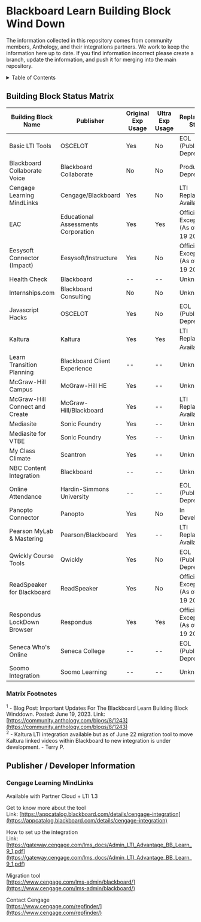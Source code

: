 # Blackboard Learn Building Block Wind Down

The information collected in this repository comes from community members, Anthology, and their integrations partners. We work to keep the information here up to date. If you find information incorrect please create a branch, update the information, and push it for merging into the main repository.

<!-- TABLE OF CONTENTS -->
<details>
  <summary>Table of Contents</summary>
  <ol>
    <li>
      <a href="#about-the-project">About The Project</a>
      <ul>
        <li><a href="#building-block-status-matrix">Building Block Status Matrix</a></li>
      </ul>
    </li>
    <li>
      <a href="#publisher-developer-information">Publisher / Developer Information</a>
      <ul>
        <li><a href="#Cengage-Learning-MindLinks">Cengage Learning MindLinks</a></li>
        <li><a href="#installation">Installation</a></li>
      </ul>
    </li>
    <!--<li><a href="#usage">Usage</a></li>
    <li><a href="#roadmap">Roadmap</a></li>
    <li><a href="#contributing">Contributing</a></li>
    <li><a href="#license">License</a></li>
    <li><a href="#contact">Contact</a></li>
    <li><a href="#acknowledgments">Acknowledgments</a></li>-->
  </ol>
</details>

## Building Block Status Matrix


| **Building Block Name** | **Publisher** | **Original Exp Usage** | **Ultra Exp Usage** | **Replacement Status** | **Support Resources** |
|---------------------|-----------|--------------------|-----------------|--------------------|-------------------|
|Basic LTI Tools      |OSCELOT    |Yes                 |No               |EOL (Publisher Deprecated) |            |
|Blackboard Collaborate Voice |Blackboard Collaborate |No |No |Product Deprecated |                               |
|Cengage Learning MindLinks |Cengage/Blackboard |Yes |No |LTI Replacement Available |<a href="#Cengage-Learning-MindLinks">Available</a>|
|EAC |Educational Assessments Corporation |Yes |Yes |Official Exception (As of June 19 2023)<sup>1</sup> |        |
|Eesysoft Connector (Impact) |Eesysoft/Instructure |Yes |No |Official Exception (As of June 19 2023)<sup>1</sup> ||
|Health Check |Blackboard |-- |-- |Unknown |                                                                      |
|Internships.com |Blackboard Consulting |No |No |Unknown |                                                        |
|Javascript Hacks |OSCELOT |Yes |No |EOL (Publisher Deprecated) |                                                 |
|Kaltura |Kaltura |Yes |Yes |LTI Replacement Available<sup>2</sup> |                                              |
|Learn Transition Planning |Blackboard Client Experience |-- |-- |Unknown |                                       |
|McGraw-Hill Campus |McGraw-Hill HE |Yes |-- |Unknown |                                                           |
|McGraw-Hill Connect and Create |McGraw-Hill/Blackboard |Yes |-- |LTI Replacement Available |                     |
|Mediasite |Sonic Foundry |Yes |-- |Unknown |                                                                     |
|Mediasite for VTBE |Sonic Foundry |Yes |-- |Unknown |                                                            |
|My Class Climate |Scantron |Yes |-- |Unknown |                                                                   |
|NBC Content Integration |Blackboard |-- |-- |Unknown |                                                           |
|Online Attendance |Hardin-Simmons University |-- |-- |EOL (Publisher Deprecated) |                               |
|Panopto Connector |Panopto |Yes |No |In Development |                                                            |
|Pearson MyLab & Mastering |Pearson/Blackboard |Yes |-- |LTI Replacement Available |                              |
|Qwickly Course Tools |Qwickly |Yes |No |EOL (Publisher Deprecated) |                                             |
|ReadSpeaker for Blackboard |ReadSpeaker |Yes |No |Official Exception (As of June 19 2023)<sup>1</sup> |          |
|Respondus LockDown Browser |Respondus |Yes |Yes |Official Exception (As of June 19 2023)<sup>1</sup> |           |
|Seneca Who's Online |Seneca College |-- |-- |EOL (Publisher Deprecated) |                                        |
|Soomo Integration |Soomo Learning |-- |-- |Unknown |                                                             |


### Matrix Footnotes
<sup>1</sup> - Blog Post: Important Updates For The Blackboard Learn Building Block Winddown. Posted: June 19, 2023. Link: [https://community.anthology.com/blogs/8/1243](https://community.anthology.com/blogs/8/1243)<br>
<sup>2</sup> - Kaltura LTI integration available but as of June 22 migration tool to move Kaltura linked videos within Blackboard to new integration is under development. - Terry P.<br>


## Publisher / Developer Information

### Cengage Learning MindLinks

Available with Partner Cloud + LTI 1.3<br>

Get to know more about the tool <br>
Link: [https://appcatalog.blackboard.com/details/cengage-integration](https://appcatalog.blackboard.com/details/cengage-integration)<br>

How to set up the integration <br>
Link: [https://gateway.cengage.com/lms_docs/Admin_LTI_Advantage_BB_Learn_9_1.pdf](https://gateway.cengage.com/lms_docs/Admin_LTI_Advantage_BB_Learn_9_1.pdf)<br>

Migration tool <br>
[https://www.cengage.com/lms-admin/blackboard/](https://www.cengage.com/lms-admin/blackboard/)<br>

Contact Cengage <br>
[https://www.cengage.com/repfinder/](https://www.cengage.com/repfinder/)<br><br>

